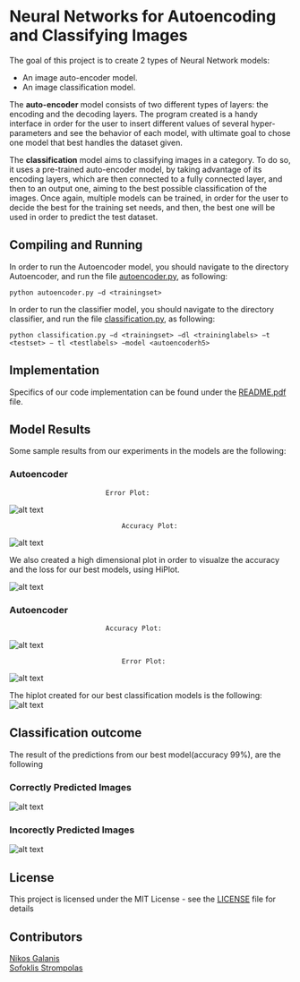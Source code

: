 # Neural Networks for Autoencoding and Classifying Images

The goal of this project is to create 2 types of Neural Network models:
 - An image auto-encoder model.
 - An image classification model.

The **auto-encoder** model consists of two different types of layers: the encoding and the decoding layers. The program created is a handy interface in order for the user to insert different values of several hyper-parameters and see the behavior of each model, with ultimate goal to chose one model that best handles the dataset given.

The **classification** model aims to classifying images in a category. To do so, it uses a pre-trained auto-encoder model, by taking advantage of its encoding layers, which are then connected to a fully connected layer, and then to an output one, aiming to the best possible classification of the images. Once again, multiple models can be trained, in order for the user to decide the best for the training set needs, and then, the best one will be used in order to predict the test dataset.

## Compiling and Running

In order to run the Autoencoder model, you should navigate to the directory Autoencoder, and run the file [autoencoder.py](Autoencoder/autoencoder.py), as following:

```python autoencoder.py −d <trainingset>```

In order to run the classifier model, you should navigate to the directory classifier, and run the file [classification.py](Classifier/classification.py), as following:

```python classification.py −d <trainingset> −dl <traininglabels> −t <testset> − tl <testlabels> −model <autoencoderh5>```

## Implementation

Specifics of our code implementation can be found under the [README.pdf](README.pdf) file.

## Model Results

Some sample results from our experiments in the models are the following:

### Autoencoder
                            Error Plot:
![alt text](Results/Autoencoder/model1_4_3_32_100_86/loss_plot.png)

                                Accuracy Plot:
![alt text](Results/Autoencoder/model1_4_3_32_100_86/accuracy_plot.jpg)

We also created a high dimensional plot in order to visualze the accuracy and the loss for our best models, using HiPlot.

![alt text](Results/hiplots/autoencoder.png)


### Autoencoder
                            Accuracy Plot:
![alt text](Results/Classifier/model_1/accuracy_class_1.png)

                                Error Plot:
![alt text](Results/Classifier/model_1/loss_class_1.png)

The hiplot created for our best classification models is the following:
![alt text](Results/hiplots/classifier.png)

## Classification outcome

The result of the predictions from our best model(accuracy 99%), are the following

### Correctly Predicted Images
![alt text](Results/Classifier/model_2/preds_class_2_pos.png)
### Incorectly Predicted Images
![alt text](Results/Classifier/model_2/preds_class_2_neg.png)


## License

This project is licensed under the MIT License - see the [LICENSE](/LICENCE) file for details

## Contributors

[Nikos Galanis](https://github.com/nikosgalanis) \
[Sofoklis Strompolas](https://github.com/SofoSt/)
